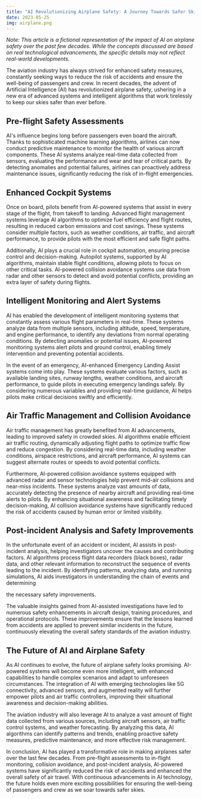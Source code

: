```yaml
---
title: "AI Revolutionizing Airplane Safety: A Journey Towards Safer Skies"
date: 2023-05-25
img: airplane.png
---
```

*Note: This article is a fictional representation of the impact of AI on airplane safety over the past few decades. While the concepts discussed are based on real technological advancements, the specific details may not reflect real-world developments.*

The aviation industry has always strived for enhanced safety measures, constantly seeking ways to reduce the risk of accidents and ensure the well-being of passengers and crew. In recent decades, the advent of Artificial Intelligence (AI) has revolutionized airplane safety, ushering in a new era of advanced systems and intelligent algorithms that work tirelessly to keep our skies safer than ever before.

## Pre-flight Safety Assessments

AI's influence begins long before passengers even board the aircraft. Thanks to sophisticated machine learning algorithms, airlines can now conduct predictive maintenance to monitor the health of various aircraft components. These AI systems analyze real-time data collected from sensors, evaluating the performance and wear and tear of critical parts. By detecting anomalies and potential failures, airlines can proactively address maintenance issues, significantly reducing the risk of in-flight emergencies.

## Enhanced Cockpit Systems

Once on board, pilots benefit from AI-powered systems that assist in every stage of the flight, from takeoff to landing. Advanced flight management systems leverage AI algorithms to optimize fuel efficiency and flight routes, resulting in reduced carbon emissions and cost savings. These systems consider multiple factors, such as weather conditions, air traffic, and aircraft performance, to provide pilots with the most efficient and safe flight paths.

Additionally, AI plays a crucial role in cockpit automation, ensuring precise control and decision-making. Autopilot systems, supported by AI algorithms, maintain stable flight conditions, allowing pilots to focus on other critical tasks. AI-powered collision avoidance systems use data from radar and other sensors to detect and avoid potential conflicts, providing an extra layer of safety during flights.

## Intelligent Monitoring and Alert Systems

AI has enabled the development of intelligent monitoring systems that constantly assess various flight parameters in real-time. These systems analyze data from multiple sensors, including altitude, speed, temperature, and engine performance, to identify any deviations from normal operating conditions. By detecting anomalies or potential issues, AI-powered monitoring systems alert pilots and ground control, enabling timely intervention and preventing potential accidents.

In the event of an emergency, AI-enhanced Emergency Landing Assist systems come into play. These systems evaluate various factors, such as available landing sites, runway lengths, weather conditions, and aircraft performance, to guide pilots in executing emergency landings safely. By considering numerous variables and providing real-time guidance, AI helps pilots make critical decisions swiftly and efficiently.

## Air Traffic Management and Collision Avoidance

Air traffic management has greatly benefited from AI advancements, leading to improved safety in crowded skies. AI algorithms enable efficient air traffic routing, dynamically adjusting flight paths to optimize traffic flow and reduce congestion. By considering real-time data, including weather conditions, airspace restrictions, and aircraft performance, AI systems can suggest alternate routes or speeds to avoid potential conflicts.

Furthermore, AI-powered collision avoidance systems equipped with advanced radar and sensor technologies help prevent mid-air collisions and near-miss incidents. These systems analyze vast amounts of data, accurately detecting the presence of nearby aircraft and providing real-time alerts to pilots. By enhancing situational awareness and facilitating timely decision-making, AI collision avoidance systems have significantly reduced the risk of accidents caused by human error or limited visibility.

## Post-incident Analysis and Safety Improvements

In the unfortunate event of an accident or incident, AI assists in post-incident analysis, helping investigators uncover the causes and contributing factors. AI algorithms process flight data recorders (black boxes), radar data, and other relevant information to reconstruct the sequence of events leading to the incident. By identifying patterns, analyzing data, and running simulations, AI aids investigators in understanding the chain of events and determining

 the necessary safety improvements.

The valuable insights gained from AI-assisted investigations have led to numerous safety enhancements in aircraft design, training procedures, and operational protocols. These improvements ensure that the lessons learned from accidents are applied to prevent similar incidents in the future, continuously elevating the overall safety standards of the aviation industry.

## The Future of AI and Airplane Safety

As AI continues to evolve, the future of airplane safety looks promising. AI-powered systems will become even more intelligent, with enhanced capabilities to handle complex scenarios and adapt to unforeseen circumstances. The integration of AI with emerging technologies like 5G connectivity, advanced sensors, and augmented reality will further empower pilots and air traffic controllers, improving their situational awareness and decision-making abilities.

The aviation industry will also leverage AI to analyze a vast amount of flight data collected from various sources, including aircraft sensors, air traffic control systems, and weather forecasting. By analyzing this data, AI algorithms can identify patterns and trends, enabling proactive safety measures, predictive maintenance, and more effective risk management.

In conclusion, AI has played a transformative role in making airplanes safer over the last few decades. From pre-flight assessments to in-flight monitoring, collision avoidance, and post-incident analysis, AI-powered systems have significantly reduced the risk of accidents and enhanced the overall safety of air travel. With continuous advancements in AI technology, the future holds even more exciting possibilities for ensuring the well-being of passengers and crew as we soar towards safer skies.